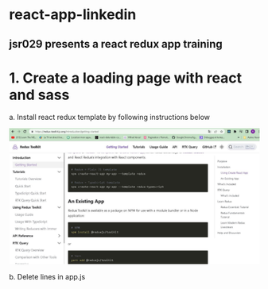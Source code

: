 # react-app-linkedin

## jsr029 presents a react redux app training

# 1. Create a loading page with react and sass

a. Install react redux template by following instructions below

<img src="https://github.com/jsr029/react-app-linkedin/blob/master/images/redux-install.JPG" alt="Install react redux" />

b. Delete lines in app.js
